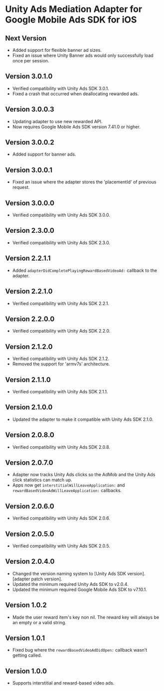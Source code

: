 # Unity Ads Mediation Adapter for Google Mobile Ads SDK for iOS

## Next Version
- Added support for flexible banner ad sizes.
- Fixed an issue where Unity Banner ads would only successfully load once per session.

## Version 3.0.1.0
- Verified compatibility with Unity Ads SDK 3.0.1.
- Fixed a crash that occurred when deallocating rewarded ads.

## Version 3.0.0.3
- Updating adapter to use new rewarded API.
- Now requires Google Mobile Ads SDK version 7.41.0 or higher.

## Version 3.0.0.2
- Added support for banner ads.

## Version 3.0.0.1
- Fixed an issue where the adapter stores the 'placementId' of previous request.

## Version 3.0.0.0
- Verified compatibility with Unity Ads SDK 3.0.0.

## Version 2.3.0.0
- Verified compatibility with Unity Ads SDK 2.3.0.

## Version 2.2.1.1
- Added `adapterDidCompletePlayingRewardBasedVideoAd:` callback to the adapter.

## Version 2.2.1.0
- Verified compatibility with Unity Ads SDK 2.2.1.

## Version 2.2.0.0
- Verified compatibility with Unity Ads SDK 2.2.0.

## Version 2.1.2.0
- Verified compatibility with Unity Ads SDK 2.1.2.
- Removed the support for 'armv7s' architecture.

## Version 2.1.1.0
- Verified compatibility with Unity Ads SDK 2.1.1.

## Version 2.1.0.0
- Updated the adapter to make it compatible with Unity Ads SDK 2.1.0.

## Version 2.0.8.0
- Verified compatibility with Unity Ads SDK 2.0.8.

## Version 2.0.7.0
- Adapter now tracks Unity Ads clicks so the AdMob and the Unity Ads click
  statistics can match up.
- Apps now get `interstitialWillLeaveApplication:` and
  `rewardBasedVideoAdWillLeaveApplication:` callbacks.

## Version 2.0.6.0
- Verified compatibility with Unity Ads SDK 2.0.6.

## Version 2.0.5.0
- Verified compatibility with Unity Ads SDK 2.0.5.

## Version 2.0.4.0
- Changed the version naming system to
  [Unity Ads SDK version].[adapter patch version].
- Updated the minimum required Unity Ads SDK to v2.0.4.
- Updated the minimum required Google Mobile Ads SDK to v7.10.1.

## Version 1.0.2
- Made the user reward item's key non nil. The reward key will always be an
  empty or a valid string.

## Version 1.0.1
- Fixed bug where the `rewardBasedVideoAdDidOpen:` callback wasn’t getting called.

## Version 1.0.0
- Supports interstitial and reward-based video ads.
